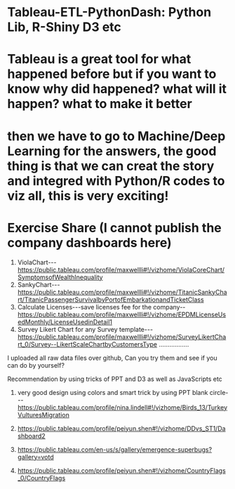 # Tableau-ETL-PythonDash: Python Lib, R-Shiny D3 etc
# Tableau is a great tool for what happened before but if you want to know why did happened? what will it happen? what to make it better
# then we have to go to Machine/Deep Learning for the answers, the good thing is that we can creat the story and integred with Python/R codes to viz all, this is very exciting!
# Exercise Share (I cannot publish the company dashboards here)
1. ViolaChart---https://public.tableau.com/profile/maxwellli#!/vizhome/ViolaCoreChart/SymptomsofWealthInequality
2. SankyChart---https://public.tableau.com/profile/maxwellli#!/vizhome/TitanicSankyChart/TitanicPassengerSurvivalbyPortofEmbarkationandTicketClass
3. Calculate Licenses---save licenses fee for the company--https://public.tableau.com/profile/maxwellli#!/vizhome/EPDMLicenseUsedMonthly/LicenseUsedinDetail1
4. Survey Likert Chart for any Survey template---https://public.tableau.com/profile/maxwellli#!/vizhome/SurveyLikertChart_0/Survey--LikertScaleChartbyCustomersType
.................

I uploaded all raw data files over github, Can you try them and see if you can do by yourself?

Recommendation by using tricks of PPT and D3 as well as JavaScripts etc
1. very good design using colors and smart trick by using PPT blank circle---https://public.tableau.com/profile/nina.lindell#!/vizhome/Birds_13/TurkeyVulturesMigration

2. https://public.tableau.com/profile/peiyun.shen#!/vizhome/DDvs_ST1/Dashboard2

3. https://public.tableau.com/en-us/s/gallery/emergence-superbugs?gallery=votd

4. https://public.tableau.com/profile/peiyun.shen#!/vizhome/CountryFlags_0/CountryFlags
